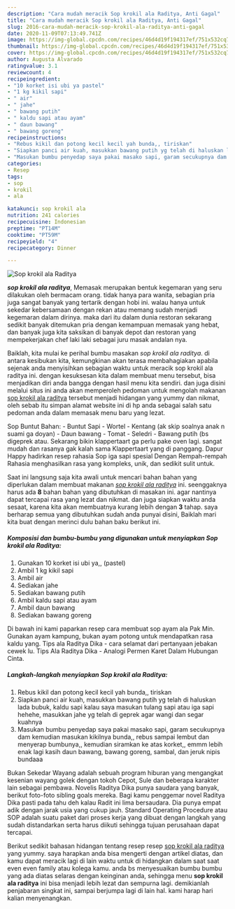 ```yaml
---
description: "Cara mudah meracik Sop krokil ala Raditya, Anti Gagal"
title: "Cara mudah meracik Sop krokil ala Raditya, Anti Gagal"
slug: 2016-cara-mudah-meracik-sop-krokil-ala-raditya-anti-gagal
date: 2020-11-09T07:13:49.741Z
image: https://img-global.cpcdn.com/recipes/46d4d19f194317ef/751x532cq70/sop-krokil-ala-raditya-foto-resep-utama.jpg
thumbnail: https://img-global.cpcdn.com/recipes/46d4d19f194317ef/751x532cq70/sop-krokil-ala-raditya-foto-resep-utama.jpg
cover: https://img-global.cpcdn.com/recipes/46d4d19f194317ef/751x532cq70/sop-krokil-ala-raditya-foto-resep-utama.jpg
author: Augusta Alvarado
ratingvalue: 3.1
reviewcount: 4
recipeingredient:
- "10 korket isi ubi ya pastel"
- "1 kg kikil sapi"
- " air"
- " jahe"
- " bawang putih"
- " kaldu sapi atau ayam"
- " daun bawang"
- " bawang goreng"
recipeinstructions:
- "Rebus kikil dan potong kecil kecil yah bunda,, tiriskan"
- "Siapkan panci air kuah, masukkan bawang putih yg telah di haluskan lada bubuk, kaldu sapi kalau saya masukan tulang sapi atau iga sapi hehehe, masukkan jahe yg telah di geprek agar wangi dan segar kuahnya"
- "Masukan bumbu penyedap saya pakai masako sapi, garam secukupnya dam kemudian masukan kikilnya bunda,, rebus sampai lembut dan menyerap bumbunya,, kemudian siramkan ke atas korket,, emmm lebih enak lagi kasih daun bawang, bawang goreng, sambal, dan jeruk nipis bundaaa"
categories:
- Resep
tags:
- sop
- krokil
- ala

katakunci: sop krokil ala 
nutrition: 241 calories
recipecuisine: Indonesian
preptime: "PT14M"
cooktime: "PT59M"
recipeyield: "4"
recipecategory: Dinner

---
```



![Sop krokil ala Raditya](https://img-global.cpcdn.com/recipes/46d4d19f194317ef/751x532cq70/sop-krokil-ala-raditya-foto-resep-utama.jpg)

<b><i>sop krokil ala raditya</i></b>, Memasak merupakan bentuk kegemaran yang seru dilakukan oleh bermacam orang. tidak hanya para wanita, sebagian pria juga sangat banyak yang tertarik dengan hobi ini. walau hanya untuk sekedar kebersamaan dengan rekan atau memang sudah menjadi kegemaran dalam dirinya. maka dari itu dalam dunia restoran sekarang sedikit banyak ditemukan pria dengan kemampuan memasak yang hebat, dan banyak juga kita saksikan di banyak depot dan restoran yang mempekerjakan chef laki laki sebagai juru masak andalan nya.

Baiklah, kita mulai ke perihal bumbu masakan <i>sop krokil ala raditya</i>. di antara kesibukan kita, kemungkinan akan terasa membahagiakan apabila sejenak anda menyisihkan sebagian waktu untuk meracik sop krokil ala raditya ini. dengan kesuksesan kita dalam membuat menu tersebut, bisa menjadikan diri anda bangga dengan hasil menu kita sendiri. dan juga disini melalui situs ini anda akan memperoleh pedoman untuk mengolah makanan <u>sop krokil ala raditya</u> tersebut menjadi hidangan yang yummy dan nikmat, oleh sebab itu simpan alamat website ini di hp anda sebagai salah satu pedoman anda dalam memasak menu baru yang lezat.

Sop Buntut Bahan: - Buntut Sapi - Wortel - Kentang (ak skip soalnya anak n suami ga doyan) - Daun bawang - Tomat - Seledri - Bawang putih (bs digeprek atau. Sekarang bikin klappertaart ga perlu pake oven lagi. sangat mudah dan rasanya gak kalah sama Klappertaart yang di panggang. Dapur Happy hadirkan resep rahasia Sop iga sapi spesial Dengan Rempah-rempah Rahasia menghasilkan rasa yang kompleks, unik, dan sedikit sulit untuk.


Saat ini langsung saja kita awali untuk mencari bahan bahan yang diperlukan dalam membuat makanan <u><i>sop krokil ala raditya</i></u> ini. seenggaknya harus ada <b>8</b> bahan bahan yang dibutuhkan di masakan ini. agar nantinya dapat tercapai rasa yang lezat dan nikmat. dan juga siapkan waktu anda sesaat, karena kita akan membuatnya kurang lebih dengan <b>3</b> tahap. saya berharap semua yang dibutuhkan sudah anda punyai disini, Baiklah mari kita buat dengan merinci dulu bahan baku berikut ini.

<!--inarticleads1-->

##### Komposisi dan bumbu-bumbu yang digunakan untuk menyiapkan Sop krokil ala Raditya:

1. Gunakan 10 korket isi ubi ya,, (pastel)
1. Ambil 1 kg kikil sapi
1. Ambil  air
1. Sediakan  jahe
1. Sediakan  bawang putih
1. Ambil  kaldu sapi atau ayam
1. Ambil  daun bawang
1. Sediakan  bawang goreng


Di bawah ini kami paparkan resep cara membuat sop ayam ala Pak Min. Gunakan ayam kampung, bukan ayam potong untuk mendapatkan rasa kaldu yang. Tips ala Raditya Dika - cara selamat dari pertanyaan jebakan cewek lu. Tips Ala Raditya Dika - Analogi Permen Karet Dalam Hubungan Cinta. 

<!--inarticleads2-->

##### Langkah-langkah menyiapkan Sop krokil ala Raditya:

1. Rebus kikil dan potong kecil kecil yah bunda,, tiriskan
1. Siapkan panci air kuah, masukkan bawang putih yg telah di haluskan lada bubuk, kaldu sapi kalau saya masukan tulang sapi atau iga sapi hehehe, masukkan jahe yg telah di geprek agar wangi dan segar kuahnya
1. Masukan bumbu penyedap saya pakai masako sapi, garam secukupnya dam kemudian masukan kikilnya bunda,, rebus sampai lembut dan menyerap bumbunya,, kemudian siramkan ke atas korket,, emmm lebih enak lagi kasih daun bawang, bawang goreng, sambal, dan jeruk nipis bundaaa


Bukan Sekedar Wayang adalah sebuah program hiburan yang mengangkat kesenian wayang golek dengan tokoh Cepot, Sule dan beberapa karakter lain sebagai pembawa. Novelis Raditya Dika punya saudara yang banyak, berikut foto-foto sibling goals mereka. Bagi kamu penggemar novel Raditya Dika pasti pada tahu deh kalau Radit ini lima bersaudara. Dia punya empat adik dengan jarak usia yang cukup jauh. Standard Operating Procedure atau SOP adalah suatu paket dari proses kerja yang dibuat dengan langkah yang sudah distandarkan serta harus diikuti sehingga tujuan perusahaan dapat tercapai. 

Berikut sedikit bahasan hidangan tentang resep resep <u>sop krokil ala raditya</u> yang yummy. saya harapkan anda bisa mengerti dengan artikel diatas, dan kamu dapat meracik lagi di lain waktu untuk di hidangkan dalam saat saat even even family atau kolega kamu. anda bs menyesuaikan bumbu bumbu yang ada diatas selaras dengan keinginan anda, sehingga menu <b>sop krokil ala raditya</b> ini bisa menjadi lebih lezat dan sempurna lagi. demikianlah penjabaran singkat ini, sampai berjumpa lagi di lain hal. kami harap hari kalian menyenangkan.
